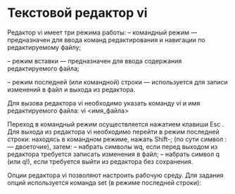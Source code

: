 # Текстовой редактор vi

Редактор vi имеет три режима работы: – командный режим — предназначен для ввода команд редактирования и навигации по редактируемому файлу; 

– режим вставки — предназначен для ввода содержания редактируемого файла;

 – режим последней (или командной) строки — используется для записи изменений в файл и выхода из редактора.

Для вызова редактора vi необходимо указать команду vi и имя редактируемого файла: vi <имя_файла>



Переход в командный режим осуществляется нажатием клавиши Esc . Для выхода из редактора vi необходимо перейти в режим последней строки: находясь в командном режиме, нажать Shift-; (по сути символ : — двоеточие), затем: – набрать символы wq, если перед выходом из редактора требуется записать изменения в файл; – набрать символ q (или q!), если требуется выйти из редактора без сохранения.



Опции редактора vi позволяют настроить рабочую среду. Для задания опций используется команда set (в режиме последней строки):